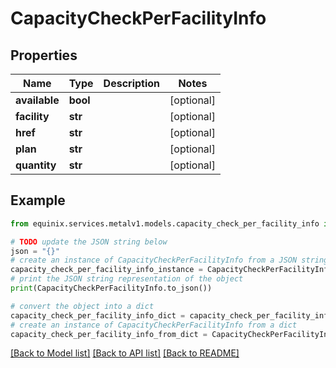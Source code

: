 # CapacityCheckPerFacilityInfo


## Properties

Name | Type | Description | Notes
------------ | ------------- | ------------- | -------------
**available** | **bool** |  | [optional] 
**facility** | **str** |  | [optional] 
**href** | **str** |  | [optional] 
**plan** | **str** |  | [optional] 
**quantity** | **str** |  | [optional] 

## Example

```python
from equinix.services.metalv1.models.capacity_check_per_facility_info import CapacityCheckPerFacilityInfo

# TODO update the JSON string below
json = "{}"
# create an instance of CapacityCheckPerFacilityInfo from a JSON string
capacity_check_per_facility_info_instance = CapacityCheckPerFacilityInfo.from_json(json)
# print the JSON string representation of the object
print(CapacityCheckPerFacilityInfo.to_json())

# convert the object into a dict
capacity_check_per_facility_info_dict = capacity_check_per_facility_info_instance.to_dict()
# create an instance of CapacityCheckPerFacilityInfo from a dict
capacity_check_per_facility_info_from_dict = CapacityCheckPerFacilityInfo.from_dict(capacity_check_per_facility_info_dict)
```
[[Back to Model list]](../README.md#documentation-for-models) [[Back to API list]](../README.md#documentation-for-api-endpoints) [[Back to README]](../README.md)


